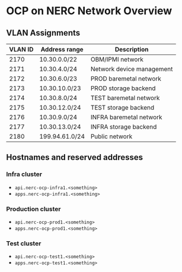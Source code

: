 # OCP on NERC Network Overview

## VLAN Assignments

| VLAN ID | Address range  | Description               |
|---------|----------------|---------------------------|
| 2170    | 10.30.0.0/22   | OBM/IPMI network          |
| 2171    | 10.30.4.0/24   | Network device management |
| 2172    | 10.30.6.0/23   | PROD baremetal network    |
| 2173    | 10.30.10.0/23  | PROD storage backend      |
| 2174    | 10.30.8.0/24   | TEST baremetal network    |
| 2175    | 10.30.12.0/24  | TEST storage backend      |
| 2176    | 10.30.9.0/24   | INFRA baremetal network   |
| 2177    | 10.30.13.0/24  | INFRA storage backend     |
| 2180    | 199.94.61.0/24 | Public network            |

## Hostnames and reserved addresses

### Infra cluster

- `api.nerc-ocp-infra1.<something>`
- `apps.nerc-ocp-infra1.<something>`

### Production cluster

- `api.nerc-ocp-prod1.<something>`
- `apps.nerc-ocp-prod1.<something>`

### Test cluster

- `api.nerc-ocp-test1.<something>`
- `apps.nerc-ocp-test1.<something>`
